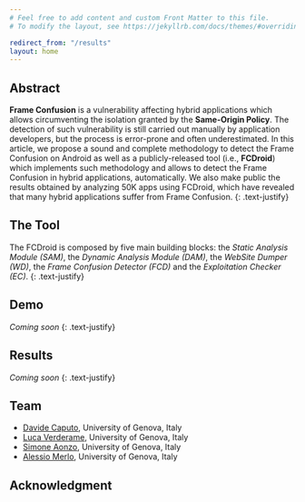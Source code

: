 ```yaml
---
# Feel free to add content and custom Front Matter to this file.
# To modify the layout, see https://jekyllrb.com/docs/themes/#overriding-theme-defaults

redirect_from: "/results"
layout: home
---
```

## Abstract
**Frame Confusion** is a vulnerability affecting hybrid applications which allows circumventing the isolation granted by the **Same-Origin Policy**. The detection of such vulnerability is still carried out manually by application developers, but the process is error-prone and often underestimated. In this article, we propose a sound and complete methodology to detect the Frame Confusion on Android as well as a publicly-released tool (i.e., **FCDroid**) which implements such methodology and allows to detect the Frame Confusion in hybrid applications, automatically. We also make public the results obtained by analyzing 50K apps using FCDroid, which have revealed that many hybrid applications suffer from Frame Confusion.
{: .text-justify}




## The Tool
The FCDroid is composed by five main building blocks: the *Static Analysis Module (SAM)*, the *Dynamic Analysis Module (DAM)*, the *WebSite Dumper (WD)*, the *Frame Confusion Detector (FCD)* and the *Exploitation Checker (EC)*.
{: .text-justify}

## Demo
*Coming soon*
{: .text-justify}

## Results
*Coming soon*
{: .text-justify}

## Team
* [Davide Caputo](https://csec.it/people/davide_caputo), University of Genova, Italy
* [Luca Verderame](https://www.talos-sec.com), University of Genova, Italy
* [Simone Aonzo](https://csec.it/people/simone_aonzo), University of Genova, Italy
* [Alessio Merlo](https://csec.it/people/alessio_merlo), University of Genova, Italy

## Acknowledgment

